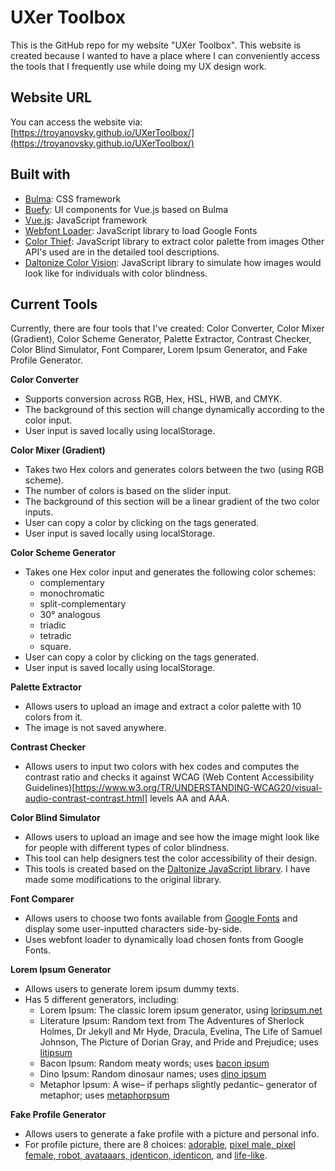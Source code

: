 # UXer Toolbox
This is the GitHub repo for my website "UXer Toolbox". This website is created because I wanted to have a place where I can conveniently access the tools that I frequently use while doing my UX design work.
## Website URL
You can access the website via: [https://troyanovsky.github.io/UXerToolbox/](https://troyanovsky.github.io/UXerToolbox/)
## Built with

 - [Bulma](https://bulma.io/): CSS framework
 - [Buefy](https://buefy.org/): UI components for Vue.js based on Bulma
 - [Vue.js](https://vuejs.org/): JavaScript framework
 - [Webfont Loader](https://github.com/typekit/webfontloader): JavaScript library to load Google Fonts
 - [Color Thief](https://lokeshdhakar.com/projects/color-thief/): JavaScript library to extract color palette from images
 Other API's used are in the detailed tool descriptions.
 - [Daltonize Color Vision](http://www.daltonize.org/2010/05/javascript-color-vision-library.html?m=1): JavaScript library to simulate how images would look like for individuals with color blindness.

## Current Tools
Currently, there are four tools that I've created: Color Converter, Color Mixer (Gradient), Color Scheme Generator, Palette Extractor, Contrast Checker, Color Blind Simulator, Font Comparer, Lorem Ipsum Generator, and Fake Profile Generator.

**Color Converter**

 - Supports conversion across RGB, Hex, HSL, HWB, and CMYK. 
 - The background of this section will change dynamically according to the color input. 
 - User input is saved locally using localStorage.

**Color Mixer (Gradient)**

 - Takes two Hex colors and generates colors between the two (using RGB scheme). 
 - The number of colors is based on the slider input. 
 - The background of this section will be a linear gradient of the two color inputs.
 - User can copy a color by clicking on the tags generated.
 - User input is saved locally using localStorage.

**Color Scheme Generator**

 - Takes one Hex color input and generates the following color schemes: 
	 - complementary
	 - monochromatic
	 - split-complementary
	 - 30° analogous
	 - triadic
	 - tetradic
	 - square.
 - User can copy a color by clicking on the tags generated.
 - User input is saved locally using localStorage.

**Palette Extractor**

 - Allows users to upload an image and extract a color palette with 10 colors from it.
 - The image is not saved anywhere.

**Contrast Checker**
 - Allows users to input two colors with hex codes and computes the contrast ratio and checks it against WCAG (Web Content Accessibility Guidelines)[https://www.w3.org/TR/UNDERSTANDING-WCAG20/visual-audio-contrast-contrast.html] levels AA and AAA.

**Color Blind Simulator**
 - Allows users to upload an image and see how the image might look like for people with different types of color blindness.
 - This tool can help designers test the color accessibility of their design.
 - This tools is created based on the [Daltonize JavaScript library](http://www.daltonize.org/2010/05/javascript-color-vision-library.html?m=1). I have made some modifications to the original library.

**Font Comparer**

 - Allows users to choose two fonts available from [Google Fonts](https://fonts.google.com/) and display some user-inputted characters side-by-side.
 - Uses webfont loader to dynamically load chosen fonts from Google Fonts.

 **Lorem Ipsum Generator**

 - Allows users to generate lorem ipsum dummy texts.
 - Has 5 different generators, including:
 	- Lorem Ipsum: The classic lorem ipsum generator, using [loripsum.net](https://loripsum.net/)
	- Literature Ipsum: Random text from The Adventures of Sherlock Holmes, Dr Jekyll and Mr Hyde, Dracula, Evelina, The Life of Samuel Johnson, The Picture of Dorian Gray, and Pride and Prejudice; uses [litipsum](https://litipsum.com/)
	- Bacon Ipsum: Random meaty words; uses [bacon ipsum](https://baconipsum.com/)
	- Dino Ipsum: Random dinosaur names; uses [dino ipsum](http://dinoipsum.herokuapp.com/)
	- Metaphor Ipsum: A wise– if perhaps slightly pedantic– generator of metaphor; uses [metaphorpsum](http://metaphorpsum.com/)

**Fake Profile Generator**

 - Allows users to generate a fake profile with a picture and personal info.
 - For profile picture, there are 8 choices: [adorable](http://avatars.adorable.io/), [pixel male, pixel female, robot, avataaars, jdenticon, identicon](https://avatars.dicebear.com/), and [life-like](https://thispersondoesnotexist.com/). 
